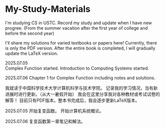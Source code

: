 # My-Study-Materials
I'm studying CS in USTC.
Record my study and update when I have new progree. (From the summer vacation after the first year of college and before the second year)

I'll share my solutions for varied textbooks or papers here!
Currently, there is only the PDF version. After the entire book is completed, I will gradually update the LaTeX version.


2025.07.05  
    Complex Function started.
    Introduction to Computing Systems started.

2025.07.06
    Chapter 1 for Complex Function including notes and solutions.

我就读于中国科学技术大学计算机科学与技术学院。
记录我的学习情况，当有新进展时进行更新。（从大一暑假开始）
我会在这里分享我对各种教材或考试试卷的解答！
目前只有PDF版本。整本书完成后，我会逐步更新LaTeX版本。

2025.07.05
    开始复变函数。
    开始计算机系统概论。

2025.07.06
    复变函数第一章笔记和解法。
